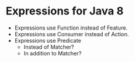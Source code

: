 # Expressions for Java 8

-   Expressions use Function instead of Feature.
-   Expressions use Consumer instead of Action.
-   Expressions use Predicate
    -   Instead of Matcher?
    -   In addition to Matcher?

